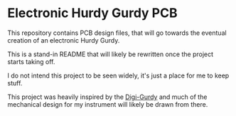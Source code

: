 # Electronic Hurdy Gurdy PCB

This repository contains PCB design files, that will go towards the eventual creation of an electronic Hurdy Gurdy.

This is a stand-in README that will likely be rewritten once the project starts taking off.

I do not intend this project to be seen widely, it's just a place for me to keep stuff.

This project was heavily inspired by the [Digi-Gurdy](https://hackaday.io/project/165251-the-digi-gurdy-and-diginerdygurdy) and much of the mechanical design for my instrument will likely be drawn from there.
